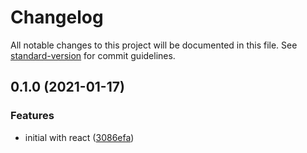 # Changelog

All notable changes to this project will be documented in this file. See [standard-version](https://github.com/conventional-changelog/standard-version) for commit guidelines.

## 0.1.0 (2021-01-17)

### Features

- initial with react ([3086efa](https://github.com/remote-web-dev-tools/devtools-app/commit/3086efa979ce6b9b914c6648c8ef4a8d288dbe71))
